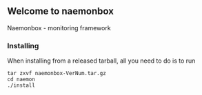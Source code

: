 ## Welcome to naemonbox ##

Naemonbox - monitoring framework 

### Installing ###

When installing from a released tarball, all you need to do is to run
```
tar zxvf naemonbox-VerNum.tar.gz
cd naemon 
./install
```
